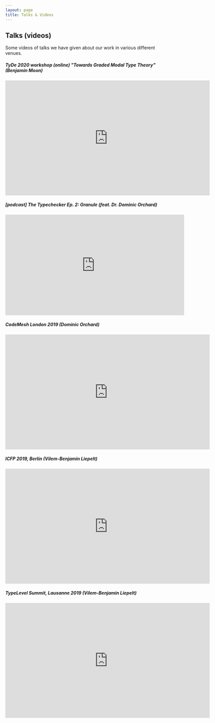 ```yaml
---
layout: page
title: Talks & Videos
---
```


Talks (videos)
----------------------

Some videos of talks we have given about our work in various different venues.

##### TyDe 2020 workshop (online) "Towards Graded Modal Type Theory" (Benjamin Moon)

<iframe width="640" height="360" src="https://www.youtube.com/embed/JFtSa7S9Ggg" frameborder="0" allow="accelerometer; autoplay; clipboard-write; encrypted-media; gyroscope; picture-in-picture" allowfullscreen></iframe>
<br />

##### [podcast] The Typechecker Ep. 2: Granule (feat. Dr. Dominic Orchard)

<iframe width="560" height="315" src="https://www.youtube.com/embed/rqArTpY_kNY" frameborder="0" allow="accelerometer; autoplay; encrypted-media; gyroscope; picture-in-picture" allowfullscreen></iframe><br />

##### CodeMesh London 2019 (Dominic Orchard)

<iframe width="640" height="360" src="https://www.youtube.com/embed/2HOtpcrmXMQ" frameborder="0" allow="accelerometer; autoplay; encrypted-media; gyroscope; picture-in-picture" allowfullscreen></iframe><br />

##### ICFP 2019, Berlin (Vilem-Benjamin Liepelt)

<iframe width="640" height="360" src="https://www.youtube.com/embed/JikTzq6kdjE" frameborder="0" allow="accelerometer; autoplay; encrypted-media; gyroscope; picture-in-picture" allowfullscreen></iframe><br />

##### TypeLevel Summit, Lausanne 2019 (Vilem-Benjamin Liepelt)

<iframe width="640" height="360" src="https://www.youtube.com/embed/han6vHzPLsY" frameborder="0" allow="accelerometer; autoplay; encrypted-media; gyroscope; picture-in-picture" allowfullscreen></iframe><br />
